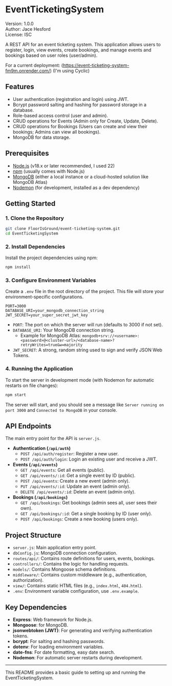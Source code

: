 # EventTicketingSystem

Version: 1.0.0  
Author: Jace Hesford  
License: ISC

A REST API for an event ticketing system. This application allows users to register, login, view events, create bookings, and manage events and bookings based on user roles (user/admin).

For a current deployment: (https://event-ticketing-system-fm9m.onrender.com/) (I'm using Cyclic)

## Features

*   User authentication (registration and login) using JWT.
*   Bcrypt password salting and hashing for password storage in a database.
*   Role-based access control (user and admin).
*   CRUD operations for Events (Admin only for Create, Update, Delete).
*   CRUD operations for Bookings (Users can create and view their bookings; Admins can view all bookings).
*   MongoDB for data storage.

## Prerequisites

*   [Node.js](https://nodejs.org/) (v18.x or later recommended, I used 22)
*   [npm](https://www.npmjs.com/) (usually comes with Node.js)
*   [MongoDB](https://www.mongodb.com/try/download/community) (either a local instance or a cloud-hosted solution like MongoDB Atlas)
*   [Nodemon](https://nodemon.io/) (for development, installed as a dev dependency)

## Getting Started

### 1. Clone the Repository

```bash
git clone FloorIsGround/event-ticketing-system.git
cd EventTicketingSystem
```

### 2. Install Dependencies

Install the project dependencies using npm:

```bash
npm install
```

### 3. Configure Environment Variables

Create a `.env` file in the root directory of the project. This file will store your environment-specific configurations.

```
PORT=3000
DATABASE_URI=your_mongodb_connection_string
JWT_SECRET=your_super_secret_jwt_key
```

*   `PORT`: The port on which the server will run (defaults to 3000 if not set).
*   `DATABASE_URI`: Your MongoDB connection string.
    *   Example for MongoDB Atlas: `mongodb+srv://<username>:<password>@<cluster-url>/<database-name>?retryWrites=true&w=majority`
*   `JWT_SECRET`: A strong, random string used to sign and verify JSON Web Tokens.

### 4. Running the Application

To start the server in development mode (with Nodemon for automatic restarts on file changes):

```bash
npm start
```

The server will start, and you should see a message like `Server running on port 3000` and `Connected to MongoDB` in your console.

## API Endpoints

The main entry point for the API is `server.js`.

*   **Authentication (`/api/auth`)**
    *   `POST /api/auth/register`: Register a new user.
    *   `POST /api/auth/login`: Login an existing user and receive a JWT.
*   **Events (`/api/events`)**
    *   `GET /api/events`: Get all events (public).
    *   `GET /api/events/:id`: Get a single event by ID (public).
    *   `POST /api/events`: Create a new event (admin only).
    *   `PUT /api/events/:id`: Update an event (admin only).
    *   `DELETE /api/events/:id`: Delete an event (admin only).
*   **Bookings (`/api/bookings`)**
    *   `GET /api/bookings`: Get bookings (admin sees all, user sees their own).
    *   `GET /api/bookings/:id`: Get a single booking by ID (user only).
    *   `POST /api/bookings`: Create a new booking (users only).

## Project Structure

*   `server.js`: Main application entry point.
*   `dbConfig.js`: MongoDB connection configuration.
*   `routes/api/`: Contains route definitions for users, events, bookings.
*   `controllers/`: Contains the logic for handling requests.
*   `models/`: Contains Mongoose schema definitions.
*   `middleware/`: Contains custom middleware (e.g., authentication, authorization).
*   `view/`: Contains static HTML files (e.g., `index.html`, `404.html`).
*   `.env`: Environment variable configuration, use `.env.example`.

## Key Dependencies

*   **Express**: Web framework for Node.js.
*   **Mongoose**: for MongoDB.
*   **jsonwebtoken (JWT)**: For generating and verifying authentication tokens.
*   **bcrypt**: For salting and hashing passwords.
*   **dotenv**: For loading environment variables.
*   **date-fns**: For date formatting, easy date search.
*   **Nodemon**: For automatic server restarts during development.

---

This README provides a basic guide to setting up and running the EventTicketingSystem.
```